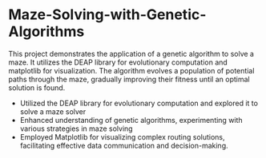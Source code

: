 # Maze-Solving-with-Genetic-Algorithms
This project demonstrates the application of a genetic algorithm to solve a maze. It utilizes the DEAP library for evolutionary computation and matplotlib for visualization. The algorithm evolves a population of potential paths through the maze, gradually improving their fitness until an optimal solution is found.
<ul><li>Utilized the DEAP library for evolutionary computation and explored it to solve a maze solver</li>
<li>Enhanced understanding of genetic algorithms, experimenting with various strategies in maze solving</li>
<li>Employed Matplotlib for visualizing complex routing solutions, facilitating effective data communication and decision-making.</li>
</ul>
